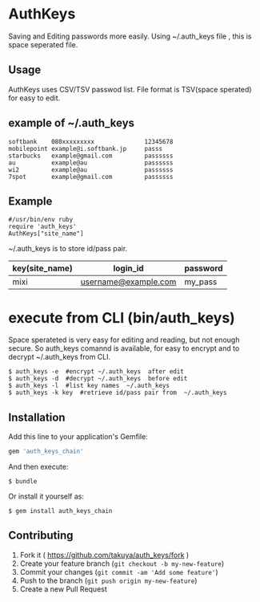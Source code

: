 # AuthKeys

Saving and Editing passwords more easily.
Using ~/.auth_keys file , this is space seperated file.

## Usage

AuthKeys uses CSV/TSV passwod list.
File format is TSV(space sperated) for easy to edit.

## example of ~/.auth_keys
    softbank    080xxxxxxxxx              12345678
    mobilepoint example@i.softbank.jp     passs
    starbucks   example@gmail.com         passssss
    au          example@au                passssss
    wi2         example@au                passssss
    7spot       example@gmail.com         passssss

## Example 
    #/usr/bin/env ruby 
    require 'auth_keys'
    AuthKeys["site_name"]

~/.auth_keys is to store id/pass pair.

| key(site_name) | login_id | password |
|----------------|----------|----------|
|mixi| username@example.com | my_pass  |

# execute from CLI  (bin/auth_keys)

Space sperateted is very easy for editing and reading, but not enough secure.
So auth_keys comannd is available, for easy to encrypt and to decrypt ~/.auth_keys from CLI.

    $ auth_keys -e  #encrypt ~/.auth_keys  after edit
    $ auth_keys -d  #decrypt ~/.auth_keys  before edit
    $ auth_keys -l  #list key names  ~/.auth_keys 
    $ auth_keys -k key  #retrieve id/pass pair from  ~/.auth_keys 

## Installation

Add this line to your application's Gemfile:

```ruby
gem 'auth_keys_chain'
```

And then execute:

    $ bundle

Or install it yourself as:

    $ gem install auth_keys_chain

## Contributing

1. Fork it ( https://github.com/takuya/auth_keys/fork )
2. Create your feature branch (`git checkout -b my-new-feature`)
3. Commit your changes (`git commit -am 'Add some feature'`)
4. Push to the branch (`git push origin my-new-feature`)
5. Create a new Pull Request


